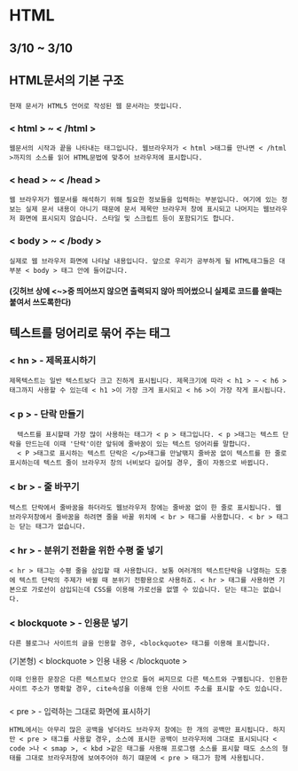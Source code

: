 # HTML
## 3/10 ~ 3/10




## HTML문서의 기본 구조
  
### <!doctype html>
```
현재 문서가 HTML5 언어로 작성된 웹 문서라는 뜻입니다.
```

### < html > ~ < /html >
```
웹문서의 시작과 끝을 나타내는 태그입니다. 웹브라우저가 < html >태그를 만나면 < /html >까지의 소스를 읽어 HTML문법에 맞추어 브라우저에 표시합니다.
```

### < head > ~ < /head > 
 ```
 웹 브라우저가 웹문서를 해석하기 위해 필요한 정보들을 입력하는 부분입니다. 여기에 있는 정보는 실제 문서 내용이 아니기 때문에 문서 제목만 브라우저 창에 표시되고 나머지는 웹브라우저 화면에 표시되지 않습니다. 스타일 및 스크립트 등이 포함되기도 합니다. 
```

### < body > ~ < /body > 
```
실제로 웹 브라우저 화면에 나타날 내용입니다. 앞으로 우리가 공부하게 될 HTML태그들은 대부분 < body > 태그 안에 들어갑니다.
```

#### (깃허브 상에 <~>중 띄어쓰지 않으면 출력되지 않아 띄어썼으니 실제로 코드를 쓸때는 붙여서 쓰도록한다)



## 텍스트를 덩어리로 묶어 주는 태그

### < hn > - 제목표시하기
```
제목텍스트는 일반 텍스트보다 크고 진하게 표시됩니다. 제목크기에 따라 < h1 > ~ < h6 >태그까지 사용할 수 있는데 < h1 >이 가장 크게 표시되고 < h6 >이 가장 작게 표시됩니다.
```

### < p > - 단락 만들기
```
  텍스트를 표시할때 가장 많이 사용하는 태그가 < p > 태그입니다. < p >태그는 텍스트 단락을 만드는데 이때 '단락'이란 앞뒤에 줄바꿈이 있는 텍스트 덩어리를 말합니다.
  < P >태그로 표시하는 텍스트 단락은 </p>태그를 만날땎지 줄바꿈 없이 텍스트를 한 줄로 표시하는데 텍스트 줄이 브라우저 창의 너비보다 길어질 경우, 줄이 자동으로 바뀝니다.
```

### < br > - 줄 바꾸기
```
텍스트 단락에서 줄바꿈을 하더라도 웹브라우저 창에는 줄바꿈 없이 한 줄로 표시됩니다. 웹 브라우저창에서 줄바꿈을 하려면 줄을 바꿀 위치에 < br > 태그를 사용합니다. < br > 태그는 닫는 태그가 없습니다.
```

### < hr > - 분위기 전환을 위한 수평 줄 넣기
```
< hr > 태그는 수평 줄을 삼입할 때 사용합니다. 보통 여러개의 텍스트단락을 나열하는 도중에 텍스트 단락의 주제가 바뀔 때 분위기 전황용으로 사용하죠. < hr > 태그를 사용하면 기본으로 가로선이 삼입되는데 CSS를 이용해 가로선을 없앨 수 있습니다. 닫는 태그는 없습니다.
```

### < blockquote > - 인용문 넣기
```
다른 블로그나 사이트의 글을 인용할 경우, <blockquote> 태그를 이용해 표시합니다.
```
(기본형) < blockquote > 인용 내용 < /blockquote >
```
이때 인용한 문장은 다른 텍스트보다 안으로 들어 써지므로 다른 텍스트와 구별됩니다. 인용한 사이트 주소가 명확할 경우, cite속성을 이용해 인용 사이트 주소를 표시할 수도 있습니다.
```

### 
< pre > - 입력하는 그대로 화면에 표시하기
```
HTML에서는 아무리 많은 공백을 넣더라도 브라우저 창에는 한 개의 공백만 표시됩니다. 하지만 < pre > 태그를 사용할 경우, 소스에 표시한 공백이 브라우저에 그대로 표시되니다 < code >나 < smap >, < kbd >같은 태그를 사용해 프로그램 소스를 표시할 때도 소스의 형태를 그대로 브라우저창에 보여주어야 하기 떄문에 < pre > 태그가 함께 사용됩니다.
```
